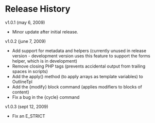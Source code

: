 # Release History #

v1.0.1 (may 6, 2009)
  * Minor update after initial release.

v1.0.2 (june 7, 2009)
  * Add support for metadata and helpers (currently unused in release version - development version uses this feature to support the forms helper, which is in development)
  * Remove closing PHP tags (prevents accidental output from trailing spaces in scripts)
  * Add the apply() method (to apply arrays as template variables) to OutlineTpl
  * Add the {modify} block command (applies modifiers to blocks of content)
  * Fix a bug in the {cycle} command

v1.0.3 (sept 12, 2009)
  * Fix an E\_STRICT